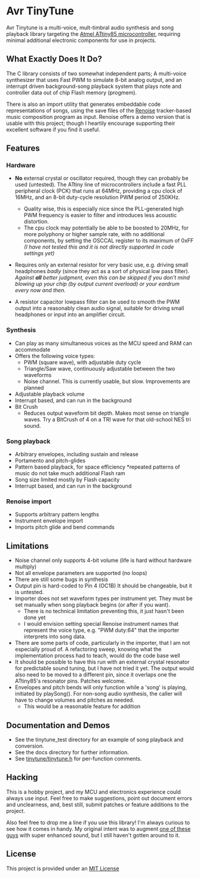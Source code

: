 Avr TinyTune
===

Avr Tinytune is a multi-voice, mult-timbral audio synthesis and song playback library targeting the [Atmel ATtiny85 microcontroller](http://www.atmel.com/devices/attiny85.aspx), requiring minimal additional electronic components for use in projects.

What Exactly Does It Do?
---

The C library consists of two somewhat independent parts; A multi-voice synthesizer that uses Fast PWM to simulate 8-bit analog output, and an interrupt driven background-song playback system that plays note and controller data out of chip Flash memory (progmem).

There is also an import utility that generates embeddable code representations of songs, using the save files of the [Renoise](http://www.renoise.com/) tracker-based music composition program as input. Renoise offers a demo version that is usable with this project; though I heartily encourage supporting their excellent software if you find it useful.

Features
---

### Hardware

* **No** external crystal or oscillator required, though they can probably be used (untested). The ATtiny line of microcontrollers include a fast PLL peripheral clock (PCK) that runs at 64MHz, providing a cpu clock of 16MHz, and an 8-bit duty-cycle resolution PWM period of 250KHz.
	* Quality wise, this is especially nice since the PLL-generated high PWM frequency is easier to filter and introduces less acoustic distortion.
	* The cpu clock may potentially be able to be boosted to 20MHz, for more polyphony or higher sample rate, with no additional components, by setting the OSCCAL register to its maximum of 0xFF _(I have not tested this and it is not directly supported in code settings yet)_

* Requires only an external resistor for very basic use, e.g. driving small headphones _badly_ (since they act as a sort of physical low pass filter).  _Against **all** better judgment, even this can be skipped if you don't mind blowing up your chip (by output current overload) or your eardrum every now and then._

* A resistor capacitor lowpass filter can be used to smooth the PWM output into a reasonably clean audio signal, suitable for driving small headphones or input into an amplifier circuit.

### Synthesis
* Can play as many simultaneous voices as the MCU speed and RAM can accommodate
* Offers the following voice types:
	* PWM (square wave), with adjustable duty cycle
	* Triangle/Saw wave, continuously adjustable between the two waveforms
	* Noise channel. This is currently usable, but slow. Improvements are planned
* Adjustable playback volume
* Interrupt based, and can run in the background
* Bit Crush
	* Reduces output waveform bit depth. Makes most sense on triangle waves. Try a BitCrush of 4 on a TRI wave for that old-school NES tri sound.

### Song playback
* Arbitrary envelopes, including sustain and release
* Portamento and pitch-glides
* Pattern based playback, for space efficiency
	*repeated patterns of music do not take much additional Flash ram
* Song size limited mostly by Flash capacity
* Interrupt based, and can run in the background

### Renoise import
* Supports arbitrary pattern lengths
* Instrument envelope import
* Imports pitch glide and bend commands

Limitations
---
* Noise channel only supports 4-bit volume (life is hard without hardware multiply)
* Not all envelope parameters are supported (no loops)
* There are still some bugs in synthesis
* Output pin is hard-coded to Pin 4 (OC1B) It should be changeable, but it is untested.
* Importer does not set waveform types per instrument yet. They must be set manually when song playback begins (or after if you want).
	* There is no technical limitation preventing this, it just hasn't been done yet
	* I would envision setting special Renoise instrument names that represent the voice type, e.g. "PWM duty:64" that the importer interprets into song data.
* There are some parts of code, particularly in the importer, that I am not especially proud of. A refactoring sweep, knowing what the implementation process had to teach, would do the code base well
* It should be possible to have this run with an external crystal resonator for predictable sound tuning, but I have not tried it yet. The output would also need to be moved to a different pin, since it overlaps one the ATtiny85's resonator pins. Patches welcome.
* Envelopes and pitch bends will only function while a 'song' is playing, initiated by playSong(). For non-song audio synthesis, the caller will have to change volumes and pitches as needed.
	* This would be a reasonable feature for addition


Documentation and Demos
---
* See the tinytune_test directory for an example of song playback and conversion.
* See the docs directory for further information.
* See [tinytune/tinytune.h](tinytune/tinytune.h) for per-function comments.

Hacking
---
This is a hobby project, and my MCU and electronics experience could always use input. Feel free to make suggestions, point out document errors and unclearness, and, best still, submit patches or feature additions to the project.

Also feel free to drop me a line if you use this library! I'm always curious to see how it 
comes in handy. My original intent was to augment [one of these guys](http://www.otamatone.com/) with super enhanced sound, but I still haven't gotten around to it.

License
---
This project is provided under an [MIT License](LICENSE)

